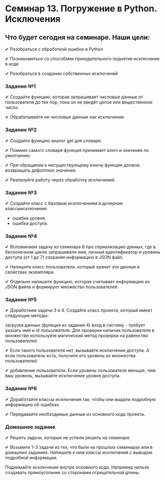 # Семинар 13. Погружение в Python. Исключения

## Что будет сегодня на семинаре. Наши цели:

✔ Разобраться с обработкой ошибок в Python

✔ Познакомиться со способами принудительного поднятия исключения в коде

✔ Разобраться в создании собственных исключений

### Задание №1

✔ Создайте функцию, которая запрашивает числовые данные от пользователя до тех пор, пока он не введёт целое или 
вещественное число.

✔ Обрабатывайте не числовые данные как исключения.

### Задание №2

✔ Создайте функцию аналог get для словаря.

✔ Помимо самого словаря функция принимает ключ и значение по умолчанию.

✔ При обращении к несуществующему ключу функция должна возвращать дефолтное значение.

✔ Реализуйте работу через обработку исключений.

### Задание №3

✔ Создайте класс с базовым исключением и дочерние классыисключения:
- ошибка уровня,
- ошибка доступа.

### Задание №4

✔ Вспоминаем задачу из семинара 8 про сериализацию данных, где в бесконечном цикле запрашивали имя, личный идентификатор 
и уровень доступа (от 1 до 7) сохраняя информацию в JSON файл.

✔ Напишите класс пользователя, который хранит эти данные в свойствах экземпляра.

✔ Отдельно напишите функцию, которая считывает информацию из JSON файла и формирует множество пользователей.

### Задание №5

✔ Доработаем задачи 3 и 4. Создайте класс проекта, который имеет следующие методы:

загрузка данных (функция из задания 4) вход в систему - требует указать имя и id пользователя. Для проверки наличия 
пользователя в множестве используйте магический метод проверки на равенство пользователей.

✔ Если такого пользователя нет, вызывайте исключение доступа. А если пользователь есть, получите его уровень из 
множества пользователей.

✔ добавление пользователя. Если уровень пользователя меньше, чем ваш уровень, вызывайте исключение уровня доступа.

### Задание №6

✔ Доработайте классы исключения так, чтобы они выдали подробную информацию об ошибках.

✔ Передавайте необходимые данные из основного кода проекта.

### Домашнее задание

✔ Решить задачи, которые не успели решить на семинаре.

✔ Возьмите 1-3 задачи из тех, что были на прошлых семинарах или в домашних заданиях. Напишите к ним классы исключения 
с выводом подробной информации.

Поднимайте исключения внутри основного кода. Например нельзя создавать прямоугольник со сторонами отрицательной длины.

